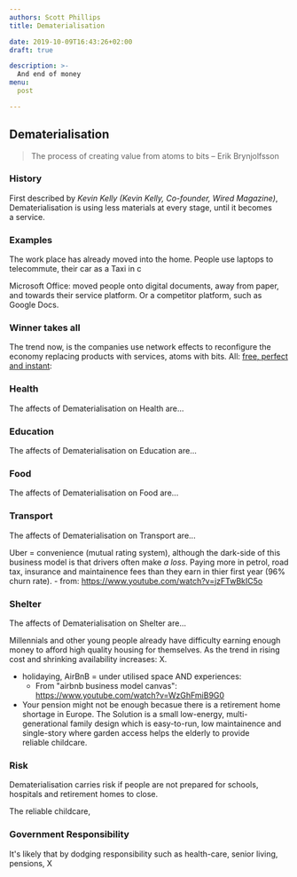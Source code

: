 ```yaml
---
authors: Scott Phillips
title: Dematerialisation

date: 2019-10-09T16:43:26+02:00
draft: true

description: >-
  And end of money
menu:
  post

---
```


<!--
Q: Why is Dematerialisation an important change?
A: It will herald the end of money as we know it.
-->

## Dematerialisation

> The process of creating value from atoms to&nbsp;bits – Erik Brynjolfsson

### History

First described by _Kevin Kelly (Kevin Kelly, Co-founder, Wired Magazine)_, Dematerialisation is using less materials at every stage, until it becomes a&nbsp;service.

### Examples

The work place has already moved into the home. People use  laptops to telecommute<!-- (pejoratively
 called the _gig economy_)-->, their car as a Taxi in c
 
<!--
"workplace" "Dematerialisation"
GEOGRAPHICALLY:
- New England and Mid-Atlantic region employers are the most likely to offer telecommuting options.
	- from: https://globalworkplaceanalytics.com/telecommuting-statistics
WHERE:
- advertising agencies
- marketing agencies
WHAT:
- copywriters
- content producer (blogs, newsletters, ads, search engine optimization campaigns, ghostwriting)
- client expertise in:
	- my field:
	- specialist experience of X years
	- remote experience in the following field:
- contingent worker for M3.
	- risk assessment
	- saving the business xyz
	- productivity level evidence.
	- time-management
	- communications skills are relevant and useful
	- remote schedule
	- example handle problems...
	- how I fit into off-site culture
	- remote,  or x: https://www.accenture.com/gb-en/careers/jobsearch?jk=design

telecommute:
Upsides: https://www.flexjobs.com/blog/post/stats-about-telecommuting-in-the-us/
- $71,500 == £55,203.15 == 64,096.56€
	- from: https://s29814.pcdn.co/wp-content/uploads/2019/06/SOI2019_Infographic2.png

Downsides: contingent worker, zero-huor contracts.
-->
<!--Track remote work-->

Microsoft Office: moved people onto digital documents, away from paper, and towards their service platform. Or a competitor platform, such as Google Docs. <!--, or one of a myriad of [alternatives](https://alternativeto.net/software/google-docs---word-processor/).-->

<!--### Benefits

This creates what economists call **Consumer Surplus**. The unmeasured value created for the consumer, but not represented elswhere in the economy.-->

### Winner takes all 

The trend now, is the companies use network effects to reconfigure the economy replacing products with services, atoms with bits. All: [free, perfect and instant](https://youtu.be/E8pbUalSdHk?t=400):

<!--
- apple: the high-value, premium market offering of MacBook, iPhone both a convergence device and networking platform (lock-in).
- alphabet: network effects.
- microsoft: OS (provides network).
- facebook: is a network
- amazon: low energy search engine. Cheaper than eBay?
-->

### <!-- Dematerialisation and --> Health 

The affects of Dematerialisation on Health are...

### <!-- Dematerialisation and --> Education

The affects of Dematerialisation on Education are... 

<!--Start here: https://ourworldindata.org/measuring-education-what-data-is-available-->

### <!-- Dematerialisation and --> Food

The affects of Dematerialisation on Food are... 

### <!-- Dematerialisation and --> Transport

The affects of Dematerialisation on Transport are... 

Uber = convenience (mutual rating system), although the dark-side of this business model is that drivers often make _a loss_. Paying more in petrol, road tax, insurance and maintainence fees than they earn in thier first year (96% churn rate).
	- from: https://www.youtube.com/watch?v=jzFTwBkIC5o

### <!-- Dematerialisation and --> Shelter

The affects of Dematerialisation on Shelter are...

Millennials and other young people already have difficulty earning enough money to afford high quality <!-- starter-homes --> housing for themselves. As the trend in rising cost and shrinking availability increases<!-- then we need to do more with less-->: X. 

- holidaying, AirBnB = under utilised space AND experiences:
	- From "airbnb business model canvas": https://www.youtube.com/watch?v=WzGhFmiB9G0
- Your pension might not be enough becasue there is a retirement home shortage in Europe. The Solution is a small low-energy, multi-generational family design which is easy-to-run, low maintainence and single-story where garden access helps the elderly to provide reliable&nbsp;childcare. <!--Custom builds are on the rise: https://www.jll.co.uk/en/trends-and-insights/investor/tackling-europes-retirement-housing-shortage-->



### Risk

Dematerialisation carries risk if people are not prepared for schools, hospitals and retirement homes to close.

The 
reliable childcare,

<!--
### Shit. That's expensive
What if the waste water system became exorbitantly expensive? If it became no longer viable as a public utility, would make the decision to flush?
-->

### Government Responsibility

It's likely that by dodging responsibility such as health-care, senior living, pensions, X